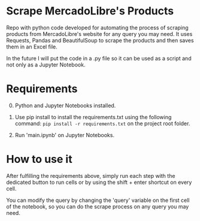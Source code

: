 <h1>Scrape MercadoLibre's Products</h1>

Repo with python code developed for automating the process of scraping products from MercadoLibre's website for any query you may need. It uses Requests, Pandas and BeautifulSoup to scrape the products and then saves them in an Excel file.

In the future I will put the code in a .py file so it can be used as a script and not only as a Jupyter Notebook.


<h1>Requirements</h1>

0. Python and Jupyter Notebooks installed.

1. Use pip install to install the requirements.txt using the following command: `pip install -r requirements.txt` on the project root folder.

2. Run 'main.ipynb' on Jupyter Notebooks.

<h1>How to use it</h1>

After fulfilling the requirements above, simply run each step with the dedicated button to run cells or by using the shift + enter shortcut on every cell.

You can modify the query by changing the 'query' variable on the first cell of the notebook, so you can do the scrape process on any query you may need.
